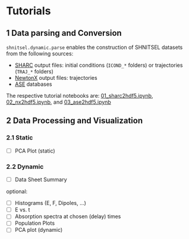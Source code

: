 # Tutorials

## 1 Data parsing and Conversion

`shnitsel.dynamic.parse` enables the construction of SHNITSEL datasets from the following sources:

- [SHARC](https://sharc-md.org/) output files: initial conditions (`ICOND_*` folders) or trajectories (`TRAJ_*` folders)
- [NewtonX](https://newtonx.org/) output files: trajectories 
- [ASE](https://wiki.fysik.dtu.dk/ase/ase/db/db.html) databases

The respective tutorial notebooks are: [01_sharc2hdf5.ipynb](https://github.com/SHNITSEL/shnitsel-tools/blob/main/tutorials/01_sharc2hdf5.ipynb), 
[02_nx2hdf5.ipynb](https://github.com/SHNITSEL/shnitsel-tools/blob/main/tutorials/02_nx2hdf5.ipynb), and 
[03_ase2hdf5.ipynb](https://github.com/SHNITSEL/shnitsel-tools/blob/main/tutorials/03_ase2hdf5.ipynb)

## 2 Data Processing and Visualization

### 2.1 Static

- [ ] PCA Plot (static)

### 2.2 Dynamic 

- [ ] Data Sheet Summary

optional:
- [ ] Histograms (E, F, Dipoles, ...)
- [ ] E vs. t
- [ ] Absorption spectra at chosen (delay) times
- [ ] Population Plots
- [ ] PCA plot (dynamic)
